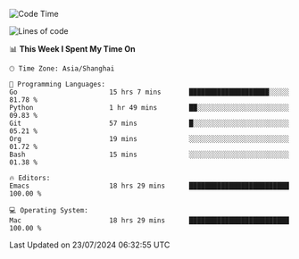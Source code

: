 <!--START_SECTION:waka-->
![Code Time](http://img.shields.io/badge/Code%20Time-2%2C088%20hrs%208%20mins-blue)

![Lines of code](https://img.shields.io/badge/From%20Hello%20World%20I%27ve%20Written-308.0%20thousand%20lines%20of%20code-blue)

📊 **This Week I Spent My Time On** 

```text
🕑︎ Time Zone: Asia/Shanghai

💬 Programming Languages: 
Go                       15 hrs 7 mins       ████████████████████░░░░░   81.78 % 
Python                   1 hr 49 mins        ██░░░░░░░░░░░░░░░░░░░░░░░   09.83 % 
Git                      57 mins             █░░░░░░░░░░░░░░░░░░░░░░░░   05.21 % 
Org                      19 mins             ░░░░░░░░░░░░░░░░░░░░░░░░░   01.72 % 
Bash                     15 mins             ░░░░░░░░░░░░░░░░░░░░░░░░░   01.38 % 

🔥 Editors: 
Emacs                    18 hrs 29 mins      █████████████████████████   100.00 % 

💻 Operating System: 
Mac                      18 hrs 29 mins      █████████████████████████   100.00 % 
```


 Last Updated on 23/07/2024 06:32:55 UTC
<!--END_SECTION:waka-->
